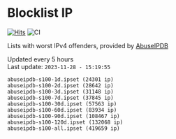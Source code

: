# Blocklist IP

[![Hits](https://hits.seeyoufarm.com/api/count/incr/badge.svg?url=https%3A%2F%2Fgithub.com%2Fborestad%2Fblocklist-ip%2F&count_bg=%2379C83D&title_bg=%23555555&icon=&icon_color=%23E7E7E7&title=hits&edge_flat=false)](https://hits.seeyoufarm.com)  ![CI](https://img.shields.io/github/workflow/status/borestad/blocklist-ip/CI?style=flat-square)

Lists with worst IPv4 offenders, provided by [AbuseIPDB](https://www.abuseipdb.com/)

<!-- FOOTER-PLACEHOLDER -->
Updated every 5 hours<br>
Last update: `2023-11-28 - 15:19:55`
```
abuseipdb-s100-1d.ipset (24301 ip)
abuseipdb-s100-2d.ipset (28642 ip)
abuseipdb-s100-3d.ipset (31148 ip)
abuseipdb-s100-7d.ipset (37845 ip)
abuseipdb-s100-30d.ipset (57563 ip)
abuseipdb-s100-60d.ipset (83934 ip)
abuseipdb-s100-90d.ipset (108467 ip)
abuseipdb-s100-120d.ipset (132068 ip)
abuseipdb-s100-all.ipset (419659 ip)
```
